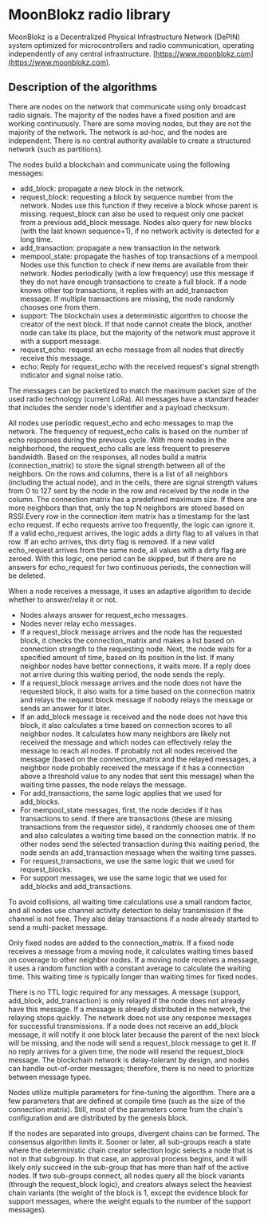 # MoonBlokz radio library

MoonBlokz is a Decentralized Physical Infrastructure Network (DePIN) system optimized for microcontrollers and radio communication, operating independently of any central infrastructure. [https://www.moonblokz.com](https://www.moonblokz.com).


## Description of the algorithms

There are nodes on the network that communicate using only broadcast radio signals. The majority of the nodes have a fixed position and are working continuously. There are some moving nodes, but they are not the majority of the network. The network is ad-hoc, and the nodes are independent. There is no central authority available to create a structured network (such as partitions).

The nodes build a blockchain and communicate using the following messages:

- add_block: propagate a new block in the network.
- request_block: requesting a block by sequence number from the network. Nodes use this function if they receive a block whose parent is missing. request_block can also be used to request only one packet from a previous  add_block message. Nodes also query for new blocks (with the last known sequence+1), if no network activity is detected for a long time.
- add_transaction: propagate a new transaction in the network
- mempool_state: propagate the hashes of top transactions of a mempool. Nodes use this function to check if new items are available from their network. Nodes periodically (with a low frequency) use this message if they do not have enough transactions to create a full block. If a node knows other top transactions, it replies with an add_transaction message. If multiple transactions are missing, the node randomly chooses one from them.
- support: The blockchain uses a deterministic algorithm to choose the creator of the next block. If that node cannot create the block, another node can take its place, but the majority of the network must approve it with a support message.
- request_echo: request an echo message from all nodes that directly receive this message.
- echo: Reply for request_echo with the received request's signal strength indicator and signal noise ratio.

The messages can be packetized to match the maximum packet size of the used radio technology (current LoRa). All messages have a standard header that includes the sender node's identifier and a payload checksum.

All nodes use periodic request_echo and echo messages to map the network. The frequency of request_echo calls is based on the number of echo responses during the previous cycle. With more nodes in the neighborhood, the request_echo calls are less frequent to preserve bandwidth. Based on the responses, all nodes build a matrix (connection_matrix) to store the signal strength between all of the neighbors. On the rows and columns, there is a list of all neighbors (including the actual node), and in the cells, there are signal strength values from 0 to 127 sent by the node in the row and received by the node in the column. The connection matrix has a predefined maximum size. If there are more neighbors than that, only the top N neighbors are stored based on RSSI.Every row in the connection item matrix has a timestamp for the last echo request. If echo requests arrive too frequently, the logic can ignore it. If a valid echo_request arrives, the logic adds a dirty flag to all values in that row. If an echo arrives, this dirty flag is removed. If a new valid echo_request arrives from the same node, all values with a dirty flag are zeroed. With this logic, one period can be skipped, but if there are no answers for echo_request for two continuous periods, the connection will be deleted.

When a node receives a message, it uses an adaptive algorithm to decide whether to answer/relay it or not.

- Nodes always answer for request_echo messages.
- Nodes never relay echo messages.
- If a request_block message arrives and the node has the requested block, it checks the connection_matrix and makes a list based on connection strength to the requesting node. Next, the node waits for a specified amount of time, based on its position in the list. If many neighbor nodes have better connections, it waits more. If a reply does not arrive during this waiting period, the node sends the reply.
- If a request_block message arrives and the node does not have the requested block, it also waits for a time based on the connection matrix and relays the request block message if nobody relays the message or sends an answer for it later.
- If an add_block message is received and the node does not have this block, it also calculates a time based on connection scores to all neighbor nodes. It calculates how many neighbors are likely not received the message and which nodes can effectively relay the message to reach all nodes. If probably not all nodes received the message (based on the connection_matrix and the relayed messages, a neighbor node probably received the message if it has a connection above a threshold value to any nodes that sent this message) when the waiting time passes, the node relays the message.
- For add_transactions, the same logic applies that we used for add_blocks.
- For mempool_state messages, first, the node decides if it has transactions to send. If there are transactions (these are missing transactions from the requestor side), it randomly chooses one of them and also calculates a waiting time based on the connection matrix. If no other nodes send the selected transaction during this waiting period, the node sends an add_transaction message when the waiting time passes.
- For request_transactions, we use the same logic that we used for request_blocks.
- For support messages, we use the same logic that we used for add_blocks and add_transactions.

 To avoid collisions, all waiting time calculations use a small random factor, and all nodes use channel activity detection to delay transmission if the channel is not free. They also delay transactions if a node already started to send a multi-packet message.

Only fixed nodes are added to the connection_matrix. If a fixed node receives a message from a moving node, it calculates waiting times based on coverage to other neighbor nodes. If a moving node receives a message, it uses a random function with a constant average to calculate the waiting time. This waiting time is typically longer than waiting times for fixed nodes.

There is no TTL logic required for any messages. A message (support, add_block, add_transaction) is only relayed if the node does not already have this message. If a message is already distributed in the network, the relaying stops quickly.
The network does not use any response messages for successful transmissions. If a node does not receive an add_block message, it will notify it one block later because the parent of the next block will be missing, and the node will send a request_block message to get it. If no reply arrives for a given time, the node will resend the request_block message.
The blockchain network is delay-tolerant by design, and nodes can handle out-of-order messages; therefore, there is no need to prioritize between message types.

Nodes utilize multiple parameters for fine-tuning the algorithm. There are a few parameters that are defined at compile time (such as the size of the connection matrix). Still, most of the parameters come from the chain's configuration and are distributed by the genesis block.

If the nodes are separated into groups, divergent chains can be formed. The consensus algorithm limits it. Sooner or later, all sub-groups reach a state where the deterministic chain creator selection logic selects a node that is not in that subgroup. In that case, an approval process begins, and it will likely only succeed in the sub-group that has more than half of the active nodes. If two sub-groups connect, all nodes query all the block variants (through the request_block logic), and creators always select the heaviest chain variants (the weight of the block is 1, except the evidence block for support messages, where the weight equals to the number of the support messages).
